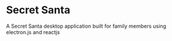 # Secret Santa
A Secret Santa desktop application built for family members using electron.js and reactjs